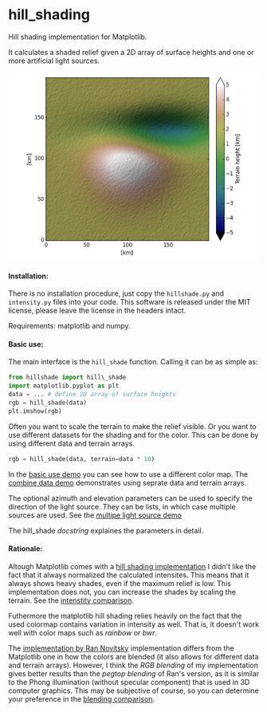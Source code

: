 hill_shading
============

Hill shading implementation for Matplotlib.

It calculates a shaded relief given a 2D array of surface heights and one or 
more artificial light sources.

![screen shot](screenshots/basic_use.png)

#### Installation:

There is no installation procedure, just copy the `hillshade.py` and 
`intensity.py` files into your code. This software is released under the MIT 
license, please leave the license in the headers intact.

Requirements: matplotlib and numpy.

#### Basic use:

The main interface is the `hill_shade` function. Calling it can be as simple as:

```Python
from hillshade import hill\_shade
import matplotlib.pyplot as plt
data = ... # define 2D array of surface heights
rgb = hill_shade(data)
plt.imshow(rgb)
```

Often you want to scale the terrain to make the relief visible. Or you want to
use different datasets for the shading and for the color. This can be done by
using different data and terrain arrays.

```Python
rgb = hill_shade(data, terrain=data * 10)
```

In the [basic use demo](demo_multi_source.py) you can see how to use a different
color map. The [combine data demo](demo_combine.py) demonstrates using seprate
data and terrain arrays.

The optional azimuth and elevation parameters can be used to specify the 
direction of the light source. They can be lists, in which case multiple sources
are used. See the [multipe light source demo](demo_multi_source.py)

The hill\_shade _docstring_ explaines the parameters in detail.

#### Rationale:

Altough Matplotlib comes with a [hill shading implementation](http://matplotlib.org/examples/pylab_examples/shading_example.html) 
I didn't like the fact that it always normalized the calculated intensites. This
means that it always shows heavy shades, even if the maximum relief is low. This 
implementation does not, you can increase the shades by scaling the terrain.
See the [intenstity comparison](compare_intensity.py). 

Futhermore the matplotlib hill shading relies heavily on the fact that the 
used colormap contains variation in intensity as well. That is, it doesn't work
well with color maps such as _rainbow_ or _bwr_. 

The [implementation by Ran Novitsky](http://rnovitsky.blogspot.nl/2010/04/using-hillshade-image-as-intensity.html)
implementation differs from the Matplotlib one in how the colors are blended (it 
also allows for different data and terrain arrays). However, I think the 
_RGB blending_ of my implementation gives better results than the _pegtop 
blending_ of Ran's version, as it is similar to the Phong illumination (without
specular component) that is used in 3D computer graphics. This may be 
subjective of course, so you can determine your preference in the 
[blending comparison](compare_blending.py).

